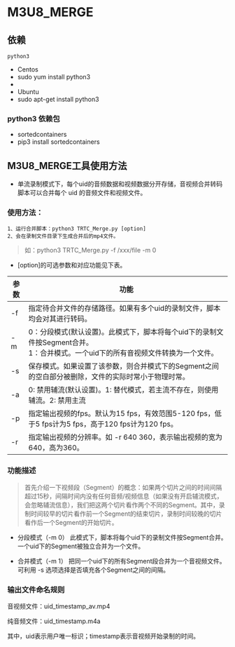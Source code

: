 # M3U8_MERGE

## 依赖
	python3

-   Centos
-   sudo yum install python3
-
-   Ubuntu
-   sudo apt-get install python3

### python3 依赖包
-	sortedcontainers
-	pip3 install sortedcontainers

## M3U8_MERGE工具使用方法

-   单流录制模式下，每个uid的音频数据和视频数据分开存储，音视频合并转码脚本可以合并每个 uid 的音频文件和视频文件。
    
### 使用方法： 
    1、运行合并脚本：python3 TRTC_Merge.py [option] 
    2、会在录制文件目录下生成合并后的mp4文件。
> 如：python3 TRTC_Merge.py -f /xxx/file -m 0 
     
-   [option]的可选参数和对应功能见下表。

|参数| 功能 |
|--|--|
|-f | 指定待合并文件的存储路径。如果有多个uid的录制文件，脚本均会对其进行转码。 |
|-m   | 0：分段模式(默认设置)。此模式下，脚本将每个uid下的录制文件按Segment合并。 <br>1：合并模式。一个uid下的所有音视频文件转换为一个文件。|
|-s|保存模式。如果设置了该参数，则合并模式下的Segment之间的空白部分被删除，文件的实际时常小于物理时常。|
|-a|0: 禁用辅流(默认设置)。1: 替代模式，若主流不存在，则使用辅流。2: 禁用主流|
|-p|指定输出视频的fps。默认为15 fps，有效范围5-120 fps，低于5 fps计为5 fps，高于120 fps计为120 fps。|
|-r|指定输出视频的分辨率。如 -r 640 360，表示输出视频的宽为640，高为360。|

### 功能描述  
> 首先介绍一下视频段（Segment）的概念：如果两个切片之间的时间间隔超过15秒，间隔时间内没有任何音频/视频信息（如果没有开启辅流模式，会忽略辅流信息），我们把这两个切片看作两个不同的Segment。其中，录制时间较早的切片看作前一个Segment的结束切片，录制时间较晚的切片看作后一个Segment的开始切片。

 - 分段模式（-m 0）
此模式下，脚本将每个uid下的录制文件按Segment合并。一个uid下的Segment被独立合并为一个文件。
            
-   合并模式（-m 1）
把同一个uid下的所有Segment段合并为一个音视频文件。可利用 -s 选项选择是否填充各个Segment之间的间隔。

### 输出文件命名规则
音视频文件：uid_timestamp_av.mp4

纯音频文件：uid_timestamp.m4a

其中，uid表示用户唯一标识；timestamp表示音视频开始录制的时间。
